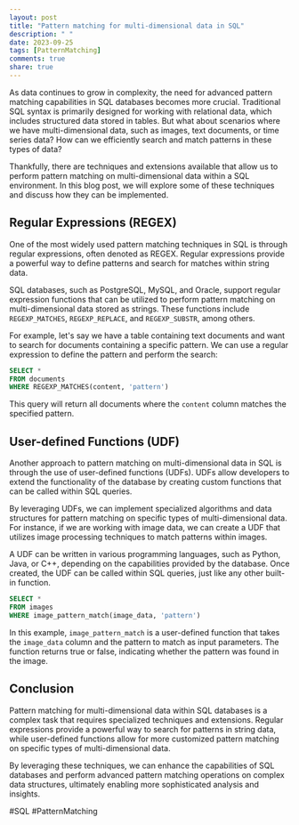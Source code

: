 ```yaml
---
layout: post
title: "Pattern matching for multi-dimensional data in SQL"
description: " "
date: 2023-09-25
tags: [PatternMatching]
comments: true
share: true
---
```


As data continues to grow in complexity, the need for advanced pattern matching capabilities in SQL databases becomes more crucial. Traditional SQL syntax is primarily designed for working with relational data, which includes structured data stored in tables. But what about scenarios where we have multi-dimensional data, such as images, text documents, or time series data? How can we efficiently search and match patterns in these types of data?

Thankfully, there are techniques and extensions available that allow us to perform pattern matching on multi-dimensional data within a SQL environment. In this blog post, we will explore some of these techniques and discuss how they can be implemented.

## Regular Expressions (REGEX) ##

One of the most widely used pattern matching techniques in SQL is through regular expressions, often denoted as REGEX. Regular expressions provide a powerful way to define patterns and search for matches within string data.

SQL databases, such as PostgreSQL, MySQL, and Oracle, support regular expression functions that can be utilized to perform pattern matching on multi-dimensional data stored as strings. These functions include `REGEXP_MATCHES`, `REGEXP_REPLACE`, and `REGEXP_SUBSTR`, among others.

For example, let's say we have a table containing text documents and want to search for documents containing a specific pattern. We can use a regular expression to define the pattern and perform the search:

```sql
SELECT *
FROM documents
WHERE REGEXP_MATCHES(content, 'pattern')
```

This query will return all documents where the `content` column matches the specified pattern.

## User-defined Functions (UDF) ##

Another approach to pattern matching on multi-dimensional data in SQL is through the use of user-defined functions (UDFs). UDFs allow developers to extend the functionality of the database by creating custom functions that can be called within SQL queries.

By leveraging UDFs, we can implement specialized algorithms and data structures for pattern matching on specific types of multi-dimensional data. For instance, if we are working with image data, we can create a UDF that utilizes image processing techniques to match patterns within images.

A UDF can be written in various programming languages, such as Python, Java, or C++, depending on the capabilities provided by the database. Once created, the UDF can be called within SQL queries, just like any other built-in function.

```sql
SELECT *
FROM images
WHERE image_pattern_match(image_data, 'pattern')
```

In this example, `image_pattern_match` is a user-defined function that takes the `image_data` column and the pattern to match as input parameters. The function returns true or false, indicating whether the pattern was found in the image.

## Conclusion ##

Pattern matching for multi-dimensional data within SQL databases is a complex task that requires specialized techniques and extensions. Regular expressions provide a powerful way to search for patterns in string data, while user-defined functions allow for more customized pattern matching on specific types of multi-dimensional data.

By leveraging these techniques, we can enhance the capabilities of SQL databases and perform advanced pattern matching operations on complex data structures, ultimately enabling more sophisticated analysis and insights.

#SQL #PatternMatching